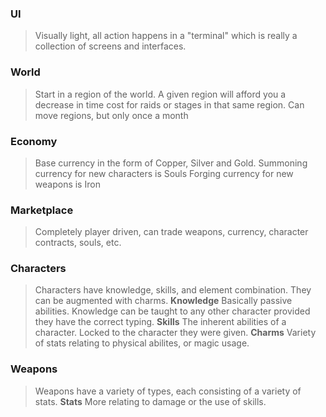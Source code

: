 ### UI
> Visually light, all action happens in a "terminal" which is really a collection of screens and interfaces.

### World
> Start in a region of the world. A given region will afford you a decrease in time cost for raids or stages in that same region.
> Can move regions, but only once a month

### Economy
> Base currency in the form of Copper, Silver and Gold.
> Summoning currency for new characters is Souls
> Forging currency for new weapons is Iron

### Marketplace
> Completely player driven, can trade weapons, currency, character contracts, souls, etc.

### Characters 
> Characters have knowledge, skills, and element combination. They can be augmented with charms.
> **Knowledge**
> Basically passive abilities.
> Knowledge can be taught to any other character provided they have the correct typing.
> **Skills**
> The inherent abilities of a character.
> Locked to the character they were given.
> **Charms**
> Variety of stats relating to physical abilites, or magic usage.

### Weapons
> Weapons have a variety of types, each consisting of a variety of stats.
> **Stats**
> More relating to damage or the use of skills.

